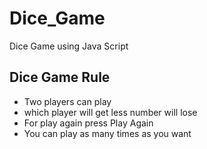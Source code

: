 # Dice_Game
Dice Game using Java Script
## Dice Game Rule
* Two players can play
* which player will get less number will lose
* For play again press Play Again
* You can play as many times as you want
